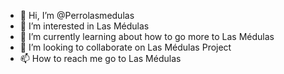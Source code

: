 - 👋 Hi, I’m @Perrolasmedulas
- 👀 I’m interested in Las Médulas  
- 🌱 I’m currently learning about how to go more to Las Médulas
- 💞️ I’m looking to collaborate on Las Médulas Project
- 📫 How to reach me go to Las Médulas

<!---
Perrolasmedulas/Perrolasmedulas is a ✨ special ✨ repository because its `README.md` (this file) appears on your GitHub profile.
You can click the Preview link to take a look at your changes.
--->
